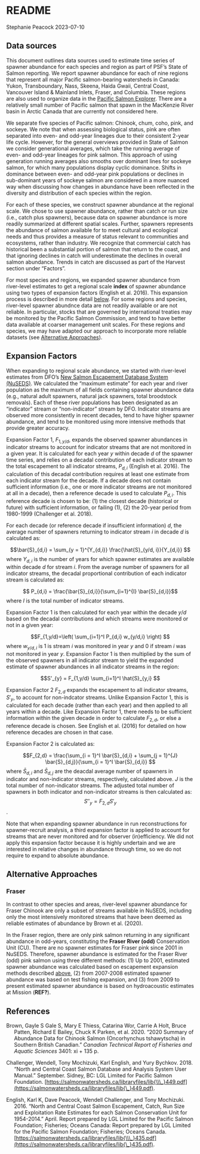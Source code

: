 README
================
Stephanie Peacock
2023-07-10

## Data sources

This document outlines data sources used to estimate time series of
spawner abundance for each species and region as part of PSF’s State of
Salmon reporting. We report spawner abundance for each of nine regions
that represent all major Pacific salmon-bearing watersheds in Canada:
Yukon, Transboundary, Nass, Skeena, Haida Gwaii, Central Coast,
Vancouver Island & Mainland Inlets, Fraser, and Columbia. These regions
are also used to organize data in the [Pacific Salmon
Explorer](www.salmonexplorer.ca). There are a relatively small number of
Pacific salmon that spawn in the MacKenzie River basin in Arctic Canada
that are currently not considered here.

We separate five species of Pacific salmon: Chinook, chum, coho, pink,
and sockeye. We note that when assessing biological status, pink are
often separated into even- and odd-year lineages due to their consistent
2-year life cycle. However, for the general overviews provided in State
of Salmon we consider generational averages, which take the running
average of even- and odd-year lineages for pink salmon. This approach of
using generation running averages also smooths over dominant lines for
sockeye salmon, for which many populations display cyclic dominance.
Shifts in dominance between even- and odd-year pink populations or
declines in sub-dominant years of sockeye salmon are considered in a
more nuanced way when discussing how changes in abundance have been
reflected in the diversity and distribution of each species within the
region.

For each of these species, we construct spawner abundance at the
regional scale. We chose to use spawner abundance, rather than catch or
run size (i.e., catch plus spawners), because data on spawner abundance
is more readily summarized at different spatial scales. Further,
spawners represents the abundance of salmon available for to meet
cultural and ecological needs and thus provides a measure of status
relevant to communities and ecosystems, rather than industry. We
recognize that commercial catch has historical been a substantial
portion of salmon that return to the coast, and that ignoring declines
in catch will underestimate the declines in overall salmon abundance.
Trends in catch are discussed as part of the Harvest section under
“Factors”.

For most species and regions, we expanded spawner abundance from
river-level estimates to get a regional scale **index** of spawner
abundance using two types of expansion factors (English et al. 2016).
This expansion process is described in more detail
[below](#expansion-factors). For some regions and species, river-level
spawner abundnce data are not readily available or are not reliable. In
particular, stocks that are governed by international treaties may be
monitored by the Pacific Salmon Commission, and tend to have better data
available at coarser management unit scales. For these regions and
species, we may have adapted our approach to incorporate more reliable
datasets (see [Alternative Approaches](#alternative-approaches)).

## Expansion Factors

When expanding to regional scale abundance, we started with river-level
estimates from DFO’s [New Salmon Escapement Database System
(NuSEDS)](https://open.canada.ca/data/en/dataset/c48669a3-045b-400d-b730-48aafe8c5ee6).
We calculated the “maximum estimate” for each year and river population
as the maximum of all fields containing spawner abundance data (e.g.,
natural adult spawners, natural jack spawners, total broodstock
removals). Each of these river populations has been designated as an
“indicator” stream or “non-indicator” stream by DFO. Indicator streams
are observed more consistently in recent decades, tend to have higher
spawner abundance, and tend to be monitored using more intensive methods
that provide greater accuracy.

Expansion Factor 1, $F_{1,y/d}$, expands the observed spawner abundances
in indicator streams to account for indicator streams that are not
monitored in a given year. It is calculated for each year $y$ within
decade $d$ of the spawner time series, and relies on a decadal
contribution of each indicator stream to the total escapement to all
indicator streams, $P_{d,i}$ (English et al. 2016). The calculation of
this decadal contribution requires at least one estimate from each
indicator stream for the decade. If a decade does not contain sufficient
information (i.e., one or more indicator streams are not monitored at
all in a decade), then a reference decade is used to calculate
$P_{d,i}$. This reference decade is chosen to be: (1) the closest decade
(historical or future) with sufficient information, or failing (1), (2)
the 20-year period from 1980-1999 (Challenger et al. 2018).

For each decade (or reference decade if insufficient information) $d$,
the average number of spawners returning to indicator stream $i$ in
decade $d$ is calculated as:

$$\bar{S}_{d,i} = \sum_{y = 1}^{Y_{d,i}} \frac{\hat{S}_{y/d, i}}{Y_{d,i}} $$
where $Y_{d,i}$ is the number of years for which spawner estimates are
available within decade $d$ for stream $i$. From the average number of
spawners for all indicator streams, the decadal proportional
contribution of each indicator stream is calculated as:

$$ P_{d,i} = \frac{\bar{S}_{d,i}}{\sum_{i=1}^{I} \bar{S}_{d,i}}$$ where
$I$ is the total number of indicator streams.

Expansion Factor 1 is then calculated for each year within the decade
$y/d$ based on the decadal contributions and which streams were
monitored or not in a given year:

$$F_{1,y/d}=\left( \sum_{i=1}^I P_{d,i} w_{y/d,i} \right) $$ where
$w_{y/d,i}$ is 1 is stream $i$ was monitored in year $y$ and 0 if stream
$i$ was not monitored in year $y$. Expansion Factor 1 is then multiplied
by the sum of the observed spawners in all indicator stream to yield the
expanded estimate of spawner abundances in all indicator streams in the
region:

$$S'_{y} = F_{1,y/d} \sum_{i=1}^I \hat{S}_{y,i} $$

Expansion Factor 2 $F_{2,d}$ expands the escapement to all indicator
streams, $S'_{y}$, to account for non-indcator streams. Unlike Expansion
Factor 1, this is calculated for each decade (rather than each year) and
then applied to all years within a decade. Like Expansion Factor 1,
there needs to be sufficient information within the given decade in
order to calculate $F_{2,d}$, or else a reference decade is chosen. See
English et al. (2016) for detailed on how reference decades are chosen
in that case.

Expansion Factor 2 is calculated as:

$$F_{2,d} = \frac{\sum_{i = 1}^I \bar{S}_{d,i} + \sum_{j = 1}^{J} \bar{S}_{d,j}}{\sum_{i = 1}^I \bar{S}_{d,i}} $$
where $\bar{S}_{d,i}$ and $\bar{S}_{d,j}$ are the deacdal average number
of spawners in indicator and non-indicator streams, respectively,
calculated above. $J$ is the total number of non-indicator streams. The
adjusted total number of spawners in both indicator and non-indicator
streams is then calculated as: $$ S''_{y} = F_{2,d} S'_{y} $$.

Note that when expanding spawner abundance in run reconstructions for
spawner-recruit analysis, a third expansion factor is applied to account
for streams that are never monitored and for observer (in)efficiency. We
did not apply this expansion factor because it is highly undertain and
we are interested in relative changes in abundance through time, so we
do not require to expand to absolute abundance.

## Alternative Approaches

### Fraser

<!-- From More Information for Fraser spawner abundance: https://www.salmonexplorer.ca/#!/fraser/pink/fraser-river-odd&pop=ABUNDANCE_ESTIMATE&pop-detail=1 -->

In contrast to other species and areas, river-level spawner abundance
for Fraser Chinook are only a subset of streams available in NuSEDS,
including only the most intensively monitored streams that have been
deemed as reliable estimates of abundance by Brown et al. (2020).

In the Fraser region, there are only pink salmon returning in any
significant abundance in odd-years, constituting the **Fraser River
(odd)** Conservation Unit (CU). There are no spawner estimates for
Fraser pink since 2001 in NuSEDS. Therefore, spawner abundance is
estimated for the Fraser River (odd) pink salmon using three different
methods: (1) Up to 2001, estimated spawner abundance was calculated
based on escapement expansion methods described
[above](#expansion-factors), (2) from 2007-2008 estimated spawner
abundance was based on test fishing expansion, and (3) from 2009 to
present estimated spawner abundance is based on hydroacoustic estimates
at Mission (**REF?**).

<!-- When you click the **Knit** button a document will be generated that includes both content as well as the output of any embedded R code chunks within the document. You can embed an R code chunk like this: -->
<!-- ```{r cars} -->
<!-- summary(cars) -->
<!-- ``` -->
<!-- ## Including Plots -->

## References

<div id="refs" class="references csl-bib-body hanging-indent">

<div id="ref-Brown2020" class="csl-entry">

Brown, Gayle S Gale S, Mary E Thiess, Catarina Wor, Carrie A Holt, Bruce
Patten, Richard E Bailey, Chuck K Parken, et al. 2020. “<span
class="nocase">2020 Summary of Abundance Data for Chinook Salmon
(Oncorhynchus tshawytscha) in Southern British Canadian</span>.”
*Canadian Technical Report of Fisheries and Aquatic Sciences* 3401: xi +
135 p.

</div>

<div id="ref-Challenger2018" class="csl-entry">

Challenger, Wendell, Tony Mochizuki, Karl English, and Yury Bychkov.
2018. “<span class="nocase">North and Central Coast Salmon Database and
Analysis System User Manual</span>.” September. Sidney, BC: LGL Limited
for Pacific Salmon Foundation.
[https://salmonwatersheds.ca/libraryfiles/lib{\\\_}449.pdf](https://salmonwatersheds.ca/libraryfiles/lib{\_}449.pdf).

</div>

<div id="ref-English2016" class="csl-entry">

English, Karl K, Dave Peacock, Wendell Challenger, and Tony Mochizuki.
2016. “<span class="nocase">North and Central Coast Salmon Escapement,
Catch, Run Size and Exploitation Rate Estimates for each Salmon
Conservation Unit for 1954-2014</span>.” April. Report prepared by LGL
Limited for the Pacific Salmon Foundation; Fisheries; Oceans Canada:
Report prepared by LGL Limited for the Pacific Salmon Foundation;
Fisheries; Oceans Canada.
[https://salmonwatersheds.ca/libraryfiles/lib{\\\_}435.pdf](https://salmonwatersheds.ca/libraryfiles/lib{\_}435.pdf).

</div>

</div>
